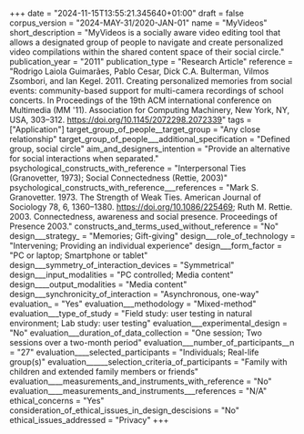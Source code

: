 +++
date = "2024-11-15T13:55:21.345640+01:00"
draft = false
corpus_version = "2024-MAY-31/2020-JAN-01"
name = "MyVideos"
short_description = "MyVideos is a socially aware video editing tool that allows a designated group of people to navigate and create personalized video compilations within the shared content space of their social circle."
publication_year = "2011"
publication_type = "Research Article"
reference = "Rodrigo Laiola Guimarães, Pablo Cesar, Dick C.A. Bulterman, Vilmos Zsombori, and Ian Kegel. 2011. Creating personalized memories from social events: community-based support for multi-camera recordings of school concerts. In Proceedings of the 19th ACM international conference on Multimedia (MM '11). Association for Computing Machinery, New York, NY, USA, 303–312. https://doi.org/10.1145/2072298.2072339"
tags = ["Application"]
target_group_of_people__target_group = "Any close relationship"
target_group_of_people___additional_specification = "Defined group, social circle"
aim_and_designers_intention = "Provide an alternative for social interactions when separated."
psychological_constructs_with_reference = "Interpersonal Ties (Granovetter, 1973); Social Connectedness (Rettie, 2003)"
psychological_constructs_with_reference___references = "Mark S. Granovetter. 1973. The Strength of Weak Ties. American Journal of Sociology 78, 6, 1360–1380. https://doi.org/10.1086/225469; Ruth M. Rettie. 2003. Connectedness, awareness and social presence. Proceedings of Presence 2003."
constructs_and_terms_used_without_reference = "No"
design___strategy_ = "Memories; Gift-giving"
design___role_of_technology = "Intervening; Providing an individual experience"
design___form_factor = "PC or laptop; Smartphone or tablet"
design___symmetry_of_interaction_devices = "Symmetrical"
design___input_modalities = "PC controlled; Media content"
design____output_modalities = "Media content"
design___synchronicity_of_interaction = "Asynchronous, one-way"
evaluation_ = "Yes"
evaluation___methodology = "Mixed-method"
evaluation___type_of_study = "Field study: user testing in natural environment; Lab study: user testing"
evaluation___experimental_design = "No"
evaluation___duration_of_data_collection = "One session; Two sessions over a two-month period"
evaluation___number_of_participants__n = "27"
evaluation____selected_participants = "Individuals; Real-life group(s)"
evaluation______selection_criteria_of_participants = "Family with children and extended family members or friends"
evaluation____measurements_and_instruments_with_reference = "No"
evaluation____measurements_and_instruments___references = "N/A"
ethical_concerns = "Yes"
consideration_of_ethical_issues_in_design_descisions = "No"
ethical_issues_addressed = "Privacy"
+++
